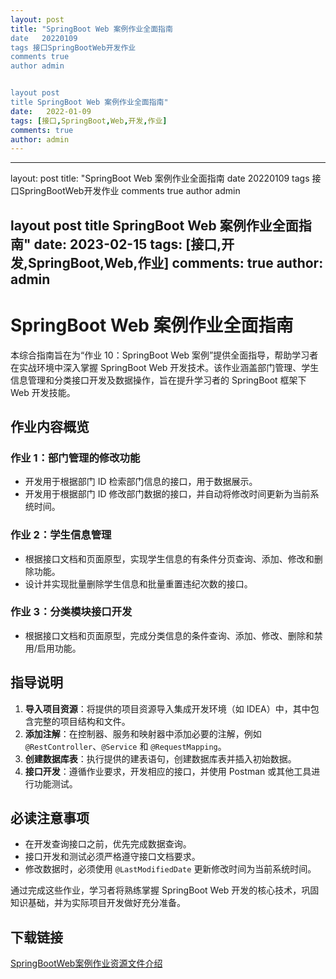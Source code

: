```yaml
---
layout: post
title: "SpringBoot Web 案例作业全面指南
date   20220109
tags 接口SpringBootWeb开发作业
comments true
author admin


layout post
title SpringBoot Web 案例作业全面指南"
date:   2022-01-09
tags: [接口,SpringBoot,Web,开发,作业]
comments: true
author: admin
---
```

---
layout: post
title: "SpringBoot Web 案例作业全面指南
date   20220109
tags 接口SpringBootWeb开发作业
comments true
author admin


layout post
title SpringBoot Web 案例作业全面指南"
date:   2023-02-15
tags: [接口,开发,SpringBoot,Web,作业]
comments: true
author: admin
---
# SpringBoot Web 案例作业全面指南

本综合指南旨在为“作业 10：SpringBoot Web 案例”提供全面指导，帮助学习者在实战环境中深入掌握 SpringBoot Web 开发技术。该作业涵盖部门管理、学生信息管理和分类接口开发及数据操作，旨在提升学习者的 SpringBoot 框架下 Web 开发技能。

## 作业内容概览

### 作业 1：部门管理的修改功能

- 开发用于根据部门 ID 检索部门信息的接口，用于数据展示。
- 开发用于根据部门 ID 修改部门数据的接口，并自动将修改时间更新为当前系统时间。

### 作业 2：学生信息管理

- 根据接口文档和页面原型，实现学生信息的有条件分页查询、添加、修改和删除功能。
- 设计并实现批量删除学生信息和批量重置违纪次数的接口。

### 作业 3：分类模块接口开发

- 根据接口文档和页面原型，完成分类信息的条件查询、添加、修改、删除和禁用/启用功能。

## 指导说明

1. **导入项目资源**：将提供的项目资源导入集成开发环境（如 IDEA）中，其中包含完整的项目结构和文件。
2. **添加注解**：在控制器、服务和映射器中添加必要的注解，例如 `@RestController`、`@Service` 和 `@RequestMapping`。
3. **创建数据库表**：执行提供的建表语句，创建数据库表并插入初始数据。
4. **接口开发**：遵循作业要求，开发相应的接口，并使用 Postman 或其他工具进行功能测试。

## 必读注意事项

- 在开发查询接口之前，优先完成数据查询。
- 接口开发和测试必须严格遵守接口文档要求。
- 修改数据时，必须使用 `@LastModifiedDate` 更新修改时间为当前系统时间。

通过完成这些作业，学习者将熟练掌握 SpringBoot Web 开发的核心技术，巩固知识基础，并为实际项目开发做好充分准备。

## 下载链接

[SpringBootWeb案例作业资源文件介绍](https://pan.quark.cn/s/31207c291914)